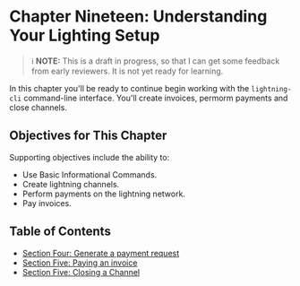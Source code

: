 # Chapter Nineteen: Understanding Your Lighting Setup

> :information_source: **NOTE:** This is a draft in progress, so that I can get some feedback from early reviewers. It is not yet ready for learning.

In this chapter you'll be ready to continue begin working with the `lightning-cli` command-line interface. You'll create invoices,  permorm payments and close channels.

## Objectives for This Chapter

Supporting objectives include the ability to:

   * Use Basic Informational Commands.
   * Create lightning channels.
   * Perform payments on the lightning network.
   * Pay invoices.
   
## Table of Contents

* [Section Four: Generate a payment request](19_1_Generate_a_Payment_Request.md)
* [Section Five: Paying an invoice](19_2_Paying_a_Invoice.md)
* [Section Five: Closing a Channel](19_3_Closing_a_Channel.md)
